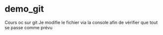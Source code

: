 # demo_git
Cours oc sur git
Je modifie le fichier via la console afin de vérifier que tout se passe comme prévu
